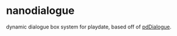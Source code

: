 # nanodialogue

dynamic dialogue box system for playdate, based off of [pdDialogue](https://github.com/PlaydateSquad/pdDialogue).
